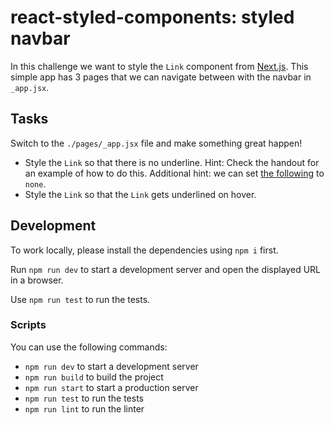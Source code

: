 # react-styled-components: styled navbar

In this challenge we want to style the `Link` component from [Next.js](https://nextjs.org/docs/pages/api-reference/components/link). This simple app has 3 pages that we can navigate between with the navbar in `_app.jsx`.

## Tasks

Switch to the `./pages/_app.jsx` file and make something great happen!

- Style the `Link` so that there is no underline. Hint: Check the handout for an example of how to do this. Additional hint: we can set [the following](https://developer.mozilla.org/en-US/docs/Web/CSS/text-decoration) to `none`.
- Style the `Link` so that the `Link` gets underlined on hover.

## Development

To work locally, please install the dependencies using `npm i` first.

Run `npm run dev` to start a development server and open the displayed URL in a browser.

Use `npm run test` to run the tests.

### Scripts

You can use the following commands:

- `npm run dev` to start a development server
- `npm run build` to build the project
- `npm run start` to start a production server
- `npm run test` to run the tests
- `npm run lint` to run the linter
